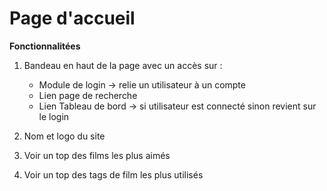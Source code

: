 # Page d'accueil

**Fonctionnalitées**


1) Bandeau en haut de la page avec un accès sur :

    - Module de login -> relie un utilisateur à un compte
    - Lien page de recherche
    - Lien Tableau de bord -> si utilisateur est connecté sinon revient sur le login

1) Nom et logo du site

1) Voir un top des films les plus aimés

1) Voir un top des tags de film les plus utilisés